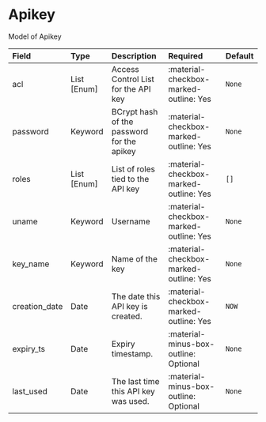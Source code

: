 [comment]: # (AUTOGENERATED MARKDOWN CONTENT. UPDATES TO ODM DOCUMENTATION SHOULD BE DONE THROUGH ASSEMBLYLINE-BASE REPO!)
# Apikey
Model of Apikey

| Field | Type | Description | Required | Default |
| :--- | :--- | :--- | :--- | :--- |
| acl | List [Enum] | Access Control List for the API key | <div style="width:100px">:material-checkbox-marked-outline: Yes</div> | `None` |
| password | Keyword | BCrypt hash of the password for the apikey | <div style="width:100px">:material-checkbox-marked-outline: Yes</div> | `None` |
| roles | List [Enum] | List of roles tied to the API key | <div style="width:100px">:material-checkbox-marked-outline: Yes</div> | `[]` |
| uname | Keyword | Username | <div style="width:100px">:material-checkbox-marked-outline: Yes</div> | `None` |
| key_name | Keyword | Name of the key | <div style="width:100px">:material-checkbox-marked-outline: Yes</div> | `None` |
| creation_date | Date | The date this API key is created. | <div style="width:100px">:material-checkbox-marked-outline: Yes</div> | `NOW` |
| expiry_ts | Date | Expiry timestamp. | <div style="width:100px">:material-minus-box-outline: Optional</div> | `None` |
| last_used | Date | The last time this API key was used. | <div style="width:100px">:material-minus-box-outline: Optional</div> | `None` |



